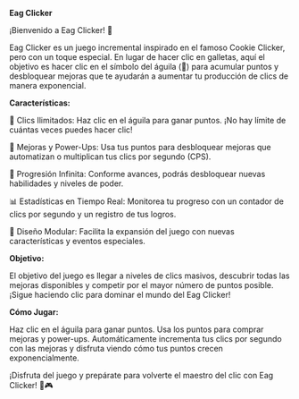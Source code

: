 **Eag Clicker**

¡Bienvenido a Eag Clicker! 🚀

Eag Clicker es un juego incremental inspirado en el famoso Cookie Clicker, pero con un toque especial. En lugar de hacer clic en galletas, aquí el objetivo es hacer clic en el símbolo del águila (🦅) para acumular puntos y desbloquear mejoras que te ayudarán a aumentar tu producción de clics de manera exponencial.

**Características:**

🌟 Clics Ilimitados: Haz clic en el águila para ganar puntos. ¡No hay límite de cuántas veces puedes hacer clic!

🎯 Mejoras y Power-Ups: Usa tus puntos para desbloquear mejoras que automatizan o multiplican tus clics por segundo (CPS).

🚀 Progresión Infinita: Conforme avances, podrás desbloquear nuevas habilidades y niveles de poder.

📊 Estadísticas en Tiempo Real: Monitorea tu progreso con un contador de clics por segundo y un registro de tus logros.

🔧 Diseño Modular: Facilita la expansión del juego con nuevas características y eventos especiales.

**Objetivo:**

El objetivo del juego es llegar a niveles de clics masivos, descubrir todas las mejoras disponibles y competir por el mayor número de puntos posible. ¡Sigue haciendo clic para dominar el mundo del Eag Clicker!

**Cómo Jugar:**

Haz clic en el águila para ganar puntos.
Usa los puntos para comprar mejoras y power-ups.
Automáticamente incrementa tus clics por segundo con las mejoras y disfruta viendo cómo tus puntos crecen exponencialmente.

¡Disfruta del juego y prepárate para volverte el maestro del clic con Eag Clicker! 🦅🎮
